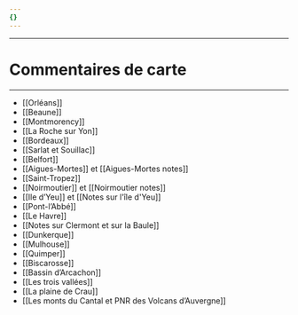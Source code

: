 ```yaml
---
{}
---
```

***
# Commentaires de carte
***

- [[Orléans]]
- [[Beaune]]
- [[Montmorency]]
- [[La Roche sur Yon]] 
- [[Bordeaux]]
- [[Sarlat et Souillac]]
- [[Belfort]]
- [[Aigues-Mortes]] et [[Aigues-Mortes notes]] 
- [[Saint-Tropez]] 
- [[Noirmoutier]] et [[Noirmoutier notes]]
- [[Ile d’Yeu]] et [[Notes sur l'île d'Yeu]]
- [[Pont-l’Abbé]]
- [[Le Havre]]
- [[Notes sur Clermont et sur la Baule]]
- [[Dunkerque]]
- [[Mulhouse]]
- [[Quimper]] 
- [[Biscarosse]]
- [[Bassin d’Arcachon]] 
- [[Les trois vallées]] 
- [[La plaine de Crau]] 
- [[Les monts du Cantal et PNR des Volcans d’Auvergne]] 